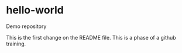 # hello-world
Demo repository

This is the first change on the README file.
This is a phase of a github training.
